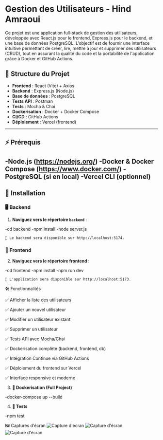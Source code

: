 # Gestion des Utilisateurs - Hind Amraoui

Ce projet est une application full-stack de gestion des utilisateurs, développée avec React.js pour le frontend, Express.js pour le backend, et une base de données PostgreSQL. L’objectif est de fournir une interface intuitive permettant de créer, lire, mettre à jour et supprimer des utilisateurs (CRUD), tout en assurant la qualité du code et la portabilité de l'application grâce à Docker et GitHub Actions.

## 📁 Structure du Projet

- **Frontend**  : React (Vite) + Axios
- **Backend**  : Express.js (Node.js)
- **Base de données**  : PostgreSQL
- **Tests API** : Postman
- **Tests**  : Mocha & Chai
- **Dockerisation**  : Docker + Docker Compose
- **CI/CD**  : GitHub Actions
- **Déploiement**  : Vercel (frontend)


---

## ⚡ Prérequis

-Node.js (https://nodejs.org/)
-Docker & Docker Compose (https://www.docker.com/)
-PostgreSQL (si en local)
-Vercel CLI (optionnel)
---

## 🚀 Installation

### 🖥️ Backend

1. **Naviguez vers le répertoire `backend`** :

-cd backend
-npm install
-node server.js

    🔹 Le backend sera disponible sur http://localhost:5174.

### 🎨 Frontend

2. **Naviguez vers le répertoire frontend :**

-cd frontend
-npm install
-npm run dev

    🔹 L'application sera disponible sur http://localhost:5173.

🛠️ Fonctionnalités

✅ Afficher la liste des utilisateurs

✅ Ajouter un nouvel utilisateur

✅ Modifier un utilisateur existant

✅ Supprimer un utilisateur

✅ Tests API avec Mocha/Chai

✅ Dockerisation complète (backend, frontend, db)

✅ Intégration Continue via GitHub Actions

✅ Déploiement du frontend sur Vercel

✅ Interface responsive et moderne

3. **🐳 Dockerisation (Full Project)**

-docker-compose up --build

4. **🧪 Tests**

-npm test

🖼️ Captures d'écran
![Capture d'écran](https://imgur.com/D6WBn2j.png)
![Capture d'écran](https://imgur.com/FdErESJ.png)
![Capture d'écran](https://i.imgur.com/M9TD6aL.png)
